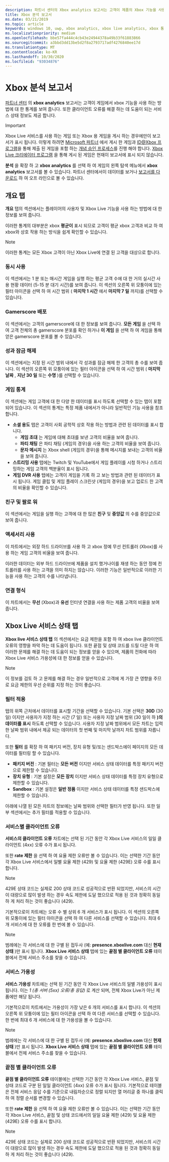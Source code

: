 ```yaml
---
description: 파트너 센터의 Xbox analytics 보고서는 고객이 제품의 Xbox 기능을 사용 하는 방법에 대 한 통계를 보여 줍니다.
title: Xbox 분석 보고서
ms.date: 03/21/2019
ms.topic: article
keywords: windows 10, uwp, xbox analytics, xbox live analytics, xbox 통계
ms.localizationpriority: medium
ms.openlocfilehash: bbe57fa444c4cb43e24944378a49b33f61883866
ms.sourcegitcommit: a3bbd3dd13be5d2f8a2793717adf4276840ee17d
ms.translationtype: MT
ms.contentlocale: ko-KR
ms.lasthandoff: 10/30/2020
ms.locfileid: "93034876"
---
```

# <a name="xbox-analytics-report"></a>Xbox 분석 보고서

[파트너 센터](https://partner.microsoft.com/dashboard) 의 **xbox analytics** 보고서는 고객이 게임에서 xbox 기능을 사용 하는 방법에 대 한 통계를 보여 줍니다. 또한 클라이언트 오류를 해결 하는 데 도움이 되는 서비스 상태 정보도 제공 합니다.

> [!IMPORTANT]
> Xbox Live 서비스를 사용 하는 게임 또는 Xbox 용 게임을 게시 하는 경우에만이 보고서가 표시 됩니다. 이렇게 하려면 [Microsoft 파트너](/gaming/xbox-live/developer-program-overview#microsoft-partners) 에서 게시 한 게임과 [ ID@Xbox 프로그램](/gaming/xbox-live/developer-program-overview#id)을 통해 제출 된 게임을 포함 하는 [개념 승인 프로세스](../gaming/concept-approval.md)를 진행 해야 합니다. [Xbox Live 크리에이터 프로그램](/gaming/xbox-live/get-started-with-creators/get-started-with-xbox-live-creators) 을 통해 게시 된 게임은 현재이 보고서에 표시 되지 않습니다.

**분석** 을 확장 하 고 **xbox analytics** 를 선택 하 여 게임의 왼쪽 탐색 메뉴에서 **xbox analytics** 보고서를 볼 수 있습니다.  파트너 센터에서이 데이터를 보거나 [보고서를 다운로드](download-analytic-reports.md) 하 여 오프 라인으로 볼 수 있습니다.


## <a name="overview-tab"></a>개요 탭

**개요** 탭의 섹션에서는 플레이어의 사용자 및 Xbox Live 기능을 사용 하는 방법에 대 한 정보를 보여 줍니다.

이러한 통계의 대부분은 xbox **평균이** 표시 되므로 고객이 평균 xbox 고객과 비교 하 여 xbox와 상호 작용 하는 방식을 쉽게 확인할 수 있습니다.

> [!NOTE]
> 이러한 통계는 모든 Xbox 고객이 아닌 Xbox Live에 연결 된 고객을 대상으로 합니다.


### <a name="concurrent-usage"></a>동시 사용

이 섹션에서는 1 분 또는 매시간 게임을 실행 하는 평균 고객 수에 대 한 거의 실시간 사용 현황 데이터 (5-15 분 대기 시간)를 보여 줍니다. 이 섹션의 오른쪽 위 모퉁이에 있는 필터 아이콘을 선택 하 여 시간 범위 ( **마지막 1 시간** 에서 **마지막 7 일** 까지)를 선택할 수 있습니다.


### <a name="gamerscore-distribution"></a>Gamerscore 배포

이 섹션에서는 고객의 gamerscore에 대 한 정보를 보여 줍니다. **모든 게임** 을 선택 하 여 고객 전체의 총 gamerscore 분포를 확인 하거나 **이 게임** 을 선택 하 여 게임을 통해 얻은 gamerscore 분포를 볼 수 있습니다.


### <a name="achievement-unlocks"></a>성과 잠금 해제

이 섹션에서는 지정 된 시간 범위 내에서 각 성과를 잠금 해제 한 고객의 총 수를 보여 줍니다. 이 섹션의 오른쪽 위 모퉁이에 있는 필터 아이콘을 선택 하 여 시간 범위 ( **마지막 날짜** , **지난 30 일** 또는 **수명** )를 선택할 수 있습니다.


### <a name="game-statistics"></a>게임 통계

이 섹션에는 게임 고객에 대 한 다양 한 데이터를 표시 하도록 선택할 수 있는 탭이 포함 되어 있습니다. 이 섹션의 통계는 특정 제품 내에서가 아니라 일반적인 기능 사용을 참조 합니다.

- **소셜 용도** 탭은 고객이 사회 공학적 상호 작용 하는 방법과 관련 된 데이터를 표시 합니다.
   - **게임 초대** 는 게임에 대해 초대를 보낸 고객의 비율을 보여 줍니다.
   - **파티 채팅** 은 파티 채팅 (게임의 경우)을 사용 하는 고객의 비율을 보여 줍니다.
   - **문자 메시지** 는 Xbox shell (게임의 경우)을 통해 메시지를 보내는 고객의 비율을 보여 줍니다.
- **스트리밍 사용** 탭에는 Twitch 및 YouTube에서 게임 플레이를 시청 하거나 스트리밍하는 게임 고객의 백분율이 표시 됩니다.
- **게임 DVR 사용** 탭에는 고객이 게임을 기록 하 고 보는 방법과 관련 된 데이터가 표시 됩니다. 게임 클립 및 게임 플레이 스크린샷 (게임의 경우)을 보고 업로드 한 고객의 비율을 확인할 수 있습니다.


### <a name="friends-and-followers"></a>친구 및 팔로 워

이 섹션에서는 게임을 실행 하는 고객에 대 한 많은 **친구** 및 **중앙값** 의 수를 중앙값으로 보여 줍니다.


### <a name="accessory-usage"></a>액세서리 사용

이 차트에서는 외장 하드 드라이브를 사용 하 고 xbox 정예 무선 컨트롤러 (Xbox)를 사용 하는 게임 고객의 비율을 보여 줍니다.

이러한 데이터는 외부 하드 드라이브에 제품을 설치 했거나이를 재생 하는 동안 정예 컨트롤러를 사용 하는 고객을 의미 하지는 않습니다. 이러한 기능은 일반적으로 이러한 기능을 사용 하는 고객의 수를 나타냅니다.


### <a name="connection-type"></a>연결 형식

이 차트에서는 **무선** (Xbox)과 **유선** 인터넷 연결을 사용 하는 제품 고객의 비율을 보여 줍니다.


## <a name="xbox-live-service-health-tab"></a>Xbox Live 서비스 상태 탭

**Xbox live 서비스 상태 탭** 의 섹션에서는 요금 제한을 포함 하 여 xbox live 클라이언트 오류의 영향을 파악 하는 데 도움이 됩니다. 또한 끝점 및 상태 코드를 드릴 다운 하 여 이러한 문제를 해결 하는 데 도움이 되는 정보를 얻을 수 있으며, 제품의 전화에 따라 Xbox Live 서비스 가용성에 대 한 정보를 얻을 수 있습니다.

> [!NOTE]
> 이 정보를 검토 하 고 문제를 해결 하는 경우 일반적으로 고객에 게 가장 큰 영향을 주므로 요금 제한의 우선 순위를 지정 하는 것이 좋습니다.


### <a name="apply-filters"></a>필터 적용

탭의 위쪽 근처에서 데이터를 표시할 기간을 선택할 수 있습니다. 기본 선택은 **30D** (30 일) 이지만 사용자가 지정 하는 시간 (7 일) 또는 사용자 지정 날짜 범위 (30 일이 하 **)의 데이터를 표시** 하도록 선택할 수 있습니다. 사용자 지정 날짜 범위에서 모든 차트는 입력 한 날짜 범위 내에서 제공 되는 데이터의 첫 번째 및 마지막 날까지 차트 범위를 자릅니다.

또한 **필터** 를 확장 하 여 패키지 버전, 장치 유형 및/또는 샌드박스에이 페이지의 모든 데이터를 필터링 할 수 있습니다.
- **패키지 버전** : 기본 필터는 **모든 버전** 이지만 서비스 상태 데이터를 특정 패키지 버전으로 제한할 수 있습니다.
- **장치 유형** : 기본 설정은 **모든 장치** 이지만 서비스 상태 데이터를 특정 장치 유형으로 제한할 수 있습니다.
- **Sandbox** : 기본 설정은 **일반 정품** 이지만 서비스 상태 데이터를 특정 샌드박스에 제한할 수 있습니다.

아래에 나열 된 모든 차트의 정보에는 날짜 범위와 선택한 필터가 반영 됩니다. 또한 일부 섹션에서는 추가 필터를 적용할 수 있습니다.


### <a name="client-errors-by-service"></a>서비스별 클라이언트 오류

**서비스의 클라이언트 오류** 차트에는 선택 된 기간 동안 각 Xbox Live 서비스의 일일 클라이언트 (4xx) 오류 수가 표시 됩니다.

또한 **rate 제한** 을 선택 하 여 요율 제한 오류만 볼 수 있습니다. 이는 선택한 기간 동안 각 Xbox Live 서비스에서 일별 요율 제한 (429) 및 요율 제한 (429E) 오류 수를 표시 합니다.

> [!NOTE]
> 429E 상태 코드는 실제로 200 상태 코드로 성공적으로 반환 되었지만, 서비스의 시간이 대량으로 많이 발생 하는 경우 속도 제한에 도달 했으므로 적용 된 것과 정확히 동일 하 게 처리 하는 것이 좋습니다 (429).

기본적으로이 차트에는 오류 수 별 상위 6 개 서비스가 표시 됩니다. 이 섹션의 오른쪽 위 모퉁이에 있는 필터 아이콘을 선택 하 여 다른 서비스를 선택할 수 있습니다. 최대 6 개 서비스에 대 한 오류를 한 번에 볼 수 있습니다.

> [!NOTE]
> 범례에는 각 서비스에 대 한 구별 된 접두사 (예: **presence.xboxlive.com** 대신 **현재 상태** )만 표시 됩니다. **Xbox Live 서비스 상태** 탭에 있는 **끝점 별 클라이언트 오류** 테이블에서 전체 서비스 주소를 찾을 수 있습니다.


### <a name="service-availability"></a>서비스 가용성

**서비스 가용성** 차트에는 선택 된 기간 동안 각 Xbox Live 서비스의 일별 가용성이 표시 됩니다. 이는 *1 (총 서버 (5xx) 오류/총 응답)* 로 계산 되며, 전체 Xbox Live가 아닌 제품에만 해당 됩니다.

기본적으로이 차트에서는 가용성이 가장 낮은 6 개의 서비스를 표시 합니다. 이 섹션의 오른쪽 위 모퉁이에 있는 필터 아이콘을 선택 하 여 다른 서비스를 선택할 수 있습니다. 한 번에 최대 6 개 서비스에 대 한 가용성을 볼 수 있습니다.

> [!NOTE]
> 범례에는 각 서비스에 대 한 구별 된 접두사 (예: **presence.xboxlive.com** 대신 **현재 상태** )만 표시 됩니다. **Xbox Live 서비스 상태** 탭에 있는 **끝점 별 클라이언트 오류** 테이블에서 전체 서비스 주소를 찾을 수 있습니다.


### <a name="client-errors-by-endpoint"></a>끝점 별 클라이언트 오류

**끝점 별 클라이언트 오류** 테이블에는 선택한 기간 동안 각 Xbox Live 서비스, 끝점 및 상태 코드로 구분 된 일일 클라이언트 (4xx) 오류 수가 표시 됩니다. 기본적으로 테이블은 전체 서비스 응답 수를 기준으로 내림차순으로 정렬 되지만 열 머리글 중 하나를 클릭 하 여 정렬 순서를 변경할 수 있습니다.

또한 **rate 제한** 을 선택 하 여 요율 제한 오류만 볼 수 있습니다. 이는 선택한 기간 동안 각 Xbox Live 서비스, 끝점 및 상태 코드에서의 일일 요율 제한 (429) 및 요율 제한 (429E) 오류 수를 표시 합니다.

> [!NOTE]
> 429E 상태 코드는 실제로 200 상태 코드로 성공적으로 반환 되었지만, 서비스의 시간이 대량으로 많이 발생 하는 경우 속도 제한에 도달 했으므로 적용 된 것과 정확히 동일 하 게 처리 하는 것이 좋습니다 (429).










 

 
